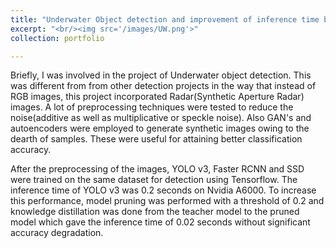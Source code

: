 ```yaml
---
title: "Underwater Object detection and improvement of inference time by a factor of 10 using model pruning and Knowledge Distillation @Artpark"
excerpt: "<br/><img src='/images/UW.png'>"
collection: portfolio

---
```


Briefly, I was involved in the project of Underwater object detection. This was different from from other detection projects in the way that instead of RGB images, this project incorporated Radar(Synthetic Aperture Radar) images. A lot of preprocessing techniques were tested to reduce the noise(additive as well as multiplicative or speckle noise). Also GAN's and autoencoders were employed to generate synthetic images owing to the dearth of samples. These were useful for attaining better classification accuracy.

After the preprocessing of the images, YOLO v3, Faster RCNN and SSD were trained on the same dataset for detection using Tensorflow. The inference time of YOLO v3 was 0.2 seconds on Nvidia A6000. To increase this performance, model pruning was performed with a threshold of 0.2 and knowledge distillation was done from the teacher model to the pruned model which gave the inference time of 0.02 seconds without significant accuracy degradation.